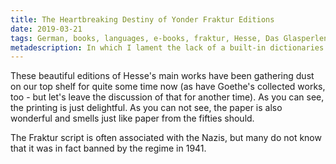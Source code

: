 ```yaml
---
title: The Heartbreaking Destiny of Yonder Fraktur Editions
date: 2019-03-21
tags: German, books, languages, e-books, fraktur, Hesse, Das Glasperlenspiel
metadescription: In which I lament the lack of a built-in dictionaries in print editions
---
```


These beautiful editions of Hesse's main works have been gathering dust on
our top shelf for quite some time now (as have Goethe's collected works, too -
but let's leave the discussion of that for another time). As you can see,
the printing is just delightful. As you can not see, the paper is also wonderful
and smells just like paper from the fifties should.

The Fraktur script is often associated with the Nazis, but many do not know that
it was in fact banned by the regime in 1941.
